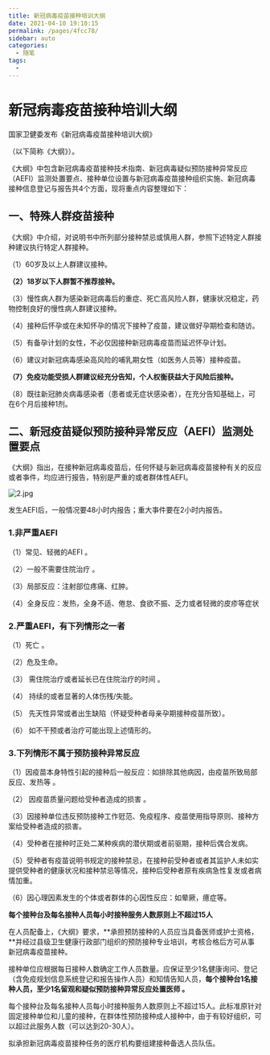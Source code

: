 ```yaml
---
title: 新冠病毒疫苗接种培训大纲
date: 2021-04-10 19:10:15
permalink: /pages/4fcc78/
sidebar: auto
categories:
  - 随笔
tags:
  - 
---
```

# 新冠病毒疫苗接种培训大纲



国家卫健委发布《新冠病毒疫苗接种培训大纲》

（以下简称《大纲》）。

《大纲》中包含新冠病毒疫苗接种技术指南、新冠病毒疑似预防接种异常反应（AEFI）监测处置要点、接种单位设置与新冠病毒疫苗接种组织实施、新冠病毒接种信息登记与报告共4个方面，现将重点内容整理如下：

## **一、特殊人群疫苗接种**

《大纲》中介绍，对说明书中所列部分接种禁忌或慎用人群，参照下述特定人群接种建议执行特定人群接种。

 （1）60岁及以上人群建议接种。

 **（2）18岁以下人群暂不推荐接种。**

 （3）慢性病人群为感染新冠病毒后的重症、死亡高风险人群，健康状况稳定，药物控制良好的慢性病人群建议接种。

 （4）接种后怀孕或在未知怀孕的情况下接种了疫苗，建议做好孕期检查和随访。

 （5）有备孕计划的女性，不必仅因接种新冠病毒疫苗而延迟怀孕计划。

 （6）建议对新冠病毒感染高风险的哺乳期女性（如医务人员等）接种疫苗。

 **（7）免疫功能受损人群建议经充分告知，个人权衡获益大于风险后接种。**

 （8）既往新冠肺炎病毒感染者（患者或无症状感染者），在充分告知基础上，可在6个月后接种1剂。

## **二、新冠疫苗疑似预防接种异常反应（AEFI）监测处置要点**

 《大纲》指出，在接种新冠病毒疫苗后，任何怀疑与新冠病毒疫苗接种有关的反应或者亊件，均应进行报告，特别是严重的或者群体性AEFI。

![2.jpg](https://news-cdn.medlive.cn/uploadfile/ueditor/php/upload/image/20210407/1617773025533944.jpg)



发生AEFI后，一般情况要48小时内报告；重大亊件要在2小时内报告。

### **1.非严重AEFI**

（1）常见、轻微的AEFI 。

 （2）一般不需要住院治疗 。

 （3）局部反应：注射部位疼痛、红肿。

 （4）全身反应：发热，全身不适、倦怠、食欲不振、乏力或者轻微的皮疹等症状

### **2.严重AEFI，有下列情形之一者**

（1）死亡 。

 （2）危及生命。

 （3） 需住院治疗或者延长已在住院治疗的时间 。

 （4） 持续的或者显著的人体伤残/失能。

 （5） 先天性异常或者出生缺陷（怀疑受种者母亲孕期接种疫苗所致）。

 （6） 如不干预或者治疗可能出现上述情形的。

### **3.下列情形不属于预防接种异常反应**

（1）因疫苗本身特性引起的接种后一般反应：如排除其他病因，由疫苗所致局部反应、发热等 。

 （2） 因疫苗质量问题给受种者造成的损害 。

 （3）因接种单位违反预防接种工作觃范、免疫程序、疫苗使用指导原则、接种方案给受种者造成的损害。

 （4）受种者在接种时正处二某种疾病的潜伏期或者前驱期，接种后偶合发病。

 （5）受种者有疫苗说明书规定的接种禁忌，在接种前受种者或者其监护人未如实提供受种者的健康状况和接种禁忌等情况，接种后受种者原有疾病急性复发或者病情加重。

 （6）因心理因素发生的个体或者群体的心因性反应：如晕厥，癔症等。

**每个接种台及每名接种人员每小时接种服务人数原则上不超过15人**

 在人员配备上，《大纲》要求，**承担预防接种的人员应当具备医师或护士资格，**并经过县级卫生健康行政部门组织的预防接种专业培训，考核合格后方可从事新冠病毒疫苗接种。

 接种单位应根据每日接种人数确定工作人员数量。应保证至少1名健康询问、登记（含免疫规划信息系统登记和报告操作人员）和知情告知人员，**每个接种台1名接种人员，至少1名留观和疑似预防接种异常反应处置医师 。**

 每个接种台及每名接种人员每小时接种服务人数原则上不超过15人。此标准原针对固定接种单位和儿童的接种，在群体性预防接种成人接种中，由于有较好组织，可以超过此服务人数（可以达到20-30人）。

 拟承担新冠病毒疫苗接种任务的医疗机构要组建接种备选人员队伍。
